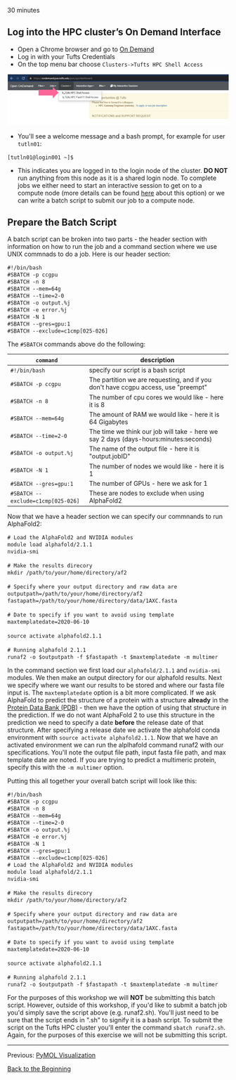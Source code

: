 30 minutes

## Log into the HPC cluster’s On Demand Interface

- Open a Chrome browser and go to [On Demand](https://ondemand.pax.tufts.edu/)
- Log in with your Tufts Credentials
- On the top menu bar choose `Clusters->Tufts HPC Shell Access`

![](../lesson2/images/shell.PNG)

- You'll see a welcome message and a bash prompt, for example for user `tutln01`:

```
[tutln01@login001 ~]$
```

- This indicates you are logged in to the login node of the cluster. **DO NOT** run anything from this node as it is a shared login node. To complete jobs we either need to start an interactive session to get on to a compute node (more details can be found [here](https://tufts.box.com/v/Pax-User-Guide) about this option) or we can write a batch script to submit our job to a compute node.

## Prepare the Batch Script

A batch script can be broken into two parts - the header section with information on how to run the job and a command section where we use UNIX commnads to do a job. Here is our header section:

```
#!/bin/bash
#SBATCH -p ccgpu  
#SBATCH -n 8   
#SBATCH --mem=64g 
#SBATCH --time=2-0      
#SBATCH -o output.%j 
#SBATCH -e error.%j   
#SBATCH -N 1   
#SBATCH --gres=gpu:1  
#SBATCH --exclude=c1cmp[025-026] 
```

The `#SBATCH` commands above do the following:

|`command`|description|
|-|-|
|`#!/bin/bash`|specify our script is a bash script|
|`#SBATCH -p ccgpu`| The partition we are requesting, and if you don't have ccgpu access, use "preempt"|
|`#SBATCH -n 8` | The number of cpu cores we would like - here it is 8|
|`#SBATCH --mem=64g ` |The amount of RAM we would like - here it is 64 Gigabytes|
|`#SBATCH --time=2-0` | The time we think our job will take - here we say 2 days (days-hours:minutes:seconds)|
|`#SBATCH -o output.%j` |The name of the output file - here it is "output.jobID"|
|`#SBATCH -N 1`|The number of nodes we would like - here it is 1|
|`#SBATCH --gres=gpu:1 `|The number of GPUs - here we ask for 1|
|`#SBATCH --exclude=c1cmp[025-026]`|These are nodes to exclude when using AlphaFold2|

Now that we have a header section we can specify our commnands to run AlphaFold2:

```
# Load the AlphaFold2 and NVIDIA modules
module load alphafold/2.1.1
nvidia-smi

# Make the results direcory
mkdir /path/to/your/home/directory/af2

# Specify where your output directory and raw data are
outputpath=/path/to/your/home/directory/af2
fastapath=/path/to/your/home/directory/data/1AXC.fasta

# Date to specify if you want to avoid using template
maxtemplatedate=2020-06-10

source activate alphafold2.1.1

# Running alphafold 2.1.1
runaf2 -o $outputpath -f $fastapath -t $maxtemplatedate -m multimer 
```
In the command section we first load our `alphafold/2.1.1` and `nvidia-smi` modules. We then make an output directory for our alphafold results. Next we specify where we want our results to be stored and where our fasta file input is. The `maxtemplatedate` option is a bit more complicated. If we ask AlphaFold to predict the structure of a protein with a structure **already** in the [Protein Data Bank (PDB)](https://www.rcsb.org/) - then we have the option of using that structure in the prediction. If we do not want AlphaFold 2 to use this structure in the prediction we need to specify a date **before** the release date of that structure. After specifying a release date we activate the alphafold conda environment with `source activate alphafold2.1.1`. Now that we have an activated environment we can run the alplhafold command runaf2 with our specifications.  You'll note the output file path, input fasta file path, and max template date are noted. If you are trying to predict a multimeric protein, specify this with the `-m multimer` option.

Putting this all together your overall batch script will look like this:

```
#!/bin/bash
#SBATCH -p ccgpu  
#SBATCH -n 8   
#SBATCH --mem=64g 
#SBATCH --time=2-0      
#SBATCH -o output.%j 
#SBATCH -e error.%j   
#SBATCH -N 1   
#SBATCH --gres=gpu:1  
#SBATCH --exclude=c1cmp[025-026] 
# Load the AlphaFold2 and NVIDIA modules
module load alphafold/2.1.1
nvidia-smi

# Make the results direcory
mkdir /path/to/your/home/directory/af2

# Specify where your output directory and raw data are
outputpath=/path/to/your/home/directory/af2
fastapath=/path/to/your/home/directory/data/1AXC.fasta

# Date to specify if you want to avoid using template
maxtemplatedate=2020-06-10

source activate alphafold2.1.1

# Running alphafold 2.1.1
runaf2 -o $outputpath -f $fastapath -t $maxtemplatedate -m multimer 
```

For the purposes of this workshop we will **NOT** be submitting this batch script. However, outside of this workshop, if you'd like to submit a batch job you'd simply save the script above (e.g. runaf2.sh). You'll just need to be sure that the script ends in ".sh" to signify it is a bash script. To submit the script on the Tufts HPC cluster you'll enter the command `sbatch runaf2.sh`. Again, for the purposes of this exercise we will not be submitting this script. 

_________________________________________________________________________________________________________________________________________________________

Previous: [PyMOL Visualization](../lesson4/lesson4.md)

[Back to the Beginning](../../README.md)
